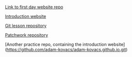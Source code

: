 [Link to first day website repo](https://github.com/adam-kovacs/adam-kovacs.github.io/blob/master/index.html)

[Introduction website](https://github.com/adam-kovacs/adam-kovacs.github.io/blob/master/index.html)


[Git lesson repository](https://github.com/adam-kovacs/git-lesson-repository)

[Patchwork repository](https://github.com/adam-kovacs/patchwork)

[Another practice repo, containing the introduction website] (https://github.com/adam-kovacs/adam-kovacs.github.io.git)